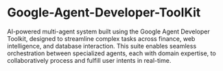 # Google-Agent-Developer-ToolKit
AI-powered multi-agent system built using the Google Agent Developer Toolkit, designed to streamline complex tasks across finance, web intelligence, and database interaction. This suite enables seamless orchestration between specialized agents, each with domain expertise, to collaboratively process and fulfill user intents in real-time.
